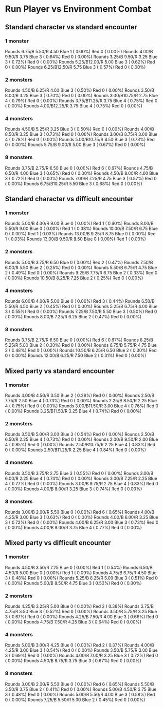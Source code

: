# Run Player vs Environment Combat

## Standard character vs standard encounter

### 1 monster
Rounds  6.75/B 5.50/R 4.50 Blue 1 ( 0.00%) Red 0 ( 0.00%)
Rounds  4.00/B 9.50/R 3.75 Blue 3 ( 0.64%) Red 0 ( 0.00%)
Rounds  3.25/B 9.50/R 3.25 Blue 3 ( 0.72%) Red 0 ( 0.00%)
Rounds  5.25/B12.00/R 5.00 Blue 3 ( 0.62%) Red 0 ( 0.00%)
Rounds  6.25/B12.50/R 5.75 Blue 3 ( 0.57%) Red 0 ( 0.00%)

### 2 monsters
Rounds  4.50/B 6.25/R 4.00 Blue 3 ( 0.50%) Red 0 ( 0.00%)
Rounds  3.50/B 8.00/R 3.25 Blue 3 ( 0.70%) Red 0 ( 0.00%)
Rounds  3.00/B10.75/R 2.75 Blue 4 ( 0.79%) Red 0 ( 0.00%)
Rounds  3.75/B11.25/R 3.75 Blue 4 ( 0.75%) Red 0 ( 0.00%)
Rounds  4.00/B12.25/R 3.75 Blue 4 ( 0.75%) Red 0 ( 0.00%)

### 4 monsters
Rounds  4.50/B 5.25/R 3.25 Blue 3 ( 0.50%) Red 0 ( 0.00%)
Rounds  4.00/B 8.50/R 3.25 Blue 3 ( 0.73%) Red 0 ( 0.00%)
Rounds  3.00/B 8.75/R 3.00 Blue 4 ( 0.78%) Red 0 ( 0.00%)
Rounds  5.00/B10.75/R 4.50 Blue 3 ( 0.73%) Red 0 ( 0.00%)
Rounds  5.75/B 9.00/R 5.00 Blue 3 ( 0.67%) Red 0 ( 0.00%)

### 8 monsters
Rounds  3.75/B 2.75/R 6.50 Blue 0 ( 0.00%) Red 6 ( 0.67%)
Rounds  4.75/B 6.50/R 4.00 Blue 3 ( 0.65%) Red 0 ( 0.00%)
Rounds  4.50/B 8.00/R 4.00 Blue 3 ( 0.72%) Red 0 ( 0.00%)
Rounds  7.00/B 7.25/R 4.75 Blue 3 ( 0.57%) Red 0 ( 0.00%)
Rounds  6.75/B10.25/R 5.50 Blue 3 ( 0.68%) Red 0 ( 0.00%)
            

## Standard character vs difficult encounter

### 1 monster
Rounds  5.00/B 4.00/R 9.00 Blue 0 ( 0.00%) Red 1 ( 0.60%)
Rounds  8.00/B 5.50/R 9.00 Blue 0 ( 0.00%) Red 1 ( 0.38%)
Rounds 10.00/B 7.50/R 6.75 Blue 0 ( 0.00%) Red 1 ( 0.03%)
Rounds 13.00/B 9.25/R 8.75 Blue 0 ( 0.00%) Red 1 ( 0.03%)
Rounds 13.00/B 9.50/R 8.50 Blue 0 ( 0.00%) Red 1 ( 0.03%)

### 2 monsters
Rounds  5.00/B 3.75/R 6.50 Blue 0 ( 0.00%) Red 2 ( 0.47%)
Rounds  7.50/B 6.00/R 5.50 Blue 2 ( 0.25%) Red 0 ( 0.00%)
Rounds  5.50/B 6.75/R 4.75 Blue 2 ( 0.49%) Red 0 ( 0.00%)
Rounds  9.25/B 7.75/R 6.75 Blue 2 ( 0.33%) Red 0 ( 0.00%)
Rounds 10.50/B 8.25/R 7.25 Blue 2 ( 0.25%) Red 0 ( 0.00%)

### 4 monsters
Rounds  6.00/B 4.00/R 5.00 Blue 0 ( 0.00%) Red 3 ( 0.44%)
Rounds  6.50/B 5.50/R 4.50 Blue 2 ( 0.45%) Red 0 ( 0.00%)
Rounds  5.25/B 6.75/R 4.00 Blue 3 ( 0.55%) Red 0 ( 0.00%)
Rounds  7.25/B 7.50/R 5.50 Blue 3 ( 0.50%) Red 0 ( 0.00%)
Rounds  8.00/B 7.25/R 6.25 Blue 2 ( 0.47%) Red 0 ( 0.00%)

### 8 monsters
Rounds  3.75/B 2.75/R 6.50 Blue 0 ( 0.00%) Red 6 ( 0.67%)
Rounds  8.25/B 5.25/R 5.00 Blue 2 ( 0.30%) Red 0 ( 0.00%)
Rounds  6.75/B 5.75/R 4.75 Blue 2 ( 0.48%) Red 0 ( 0.00%)
Rounds 10.50/B 6.25/R 6.50 Blue 2 ( 0.30%) Red 0 ( 0.00%)
Rounds 12.00/B 6.25/R 7.50 Blue 2 ( 0.31%) Red 0 ( 0.00%)
            

## Mixed party vs standard encounter

### 1 monster
Rounds  4.00/B 4.50/R 3.50 Blue 2 ( 0.29%) Red 0 ( 0.00%)
Rounds  2.50/B 7.75/R 2.50 Blue 4 ( 0.73%) Red 0 ( 0.00%)
Rounds  2.25/B 8.50/R 2.25 Blue 4 ( 0.75%) Red 0 ( 0.00%)
Rounds  3.00/B11.50/R 3.00 Blue 4 ( 0.76%) Red 0 ( 0.00%)
Rounds  3.25/B11.50/R 3.25 Blue 4 ( 0.74%) Red 0 ( 0.00%)

### 2 monsters
Rounds  3.50/B 5.00/R 3.00 Blue 3 ( 0.54%) Red 0 ( 0.00%)
Rounds  2.50/B 6.50/R 2.25 Blue 4 ( 0.73%) Red 0 ( 0.00%)
Rounds  2.00/B 9.50/R 2.00 Blue 4 ( 0.85%) Red 0 ( 0.00%)
Rounds  2.50/B10.75/R 2.25 Blue 4 ( 0.83%) Red 0 ( 0.00%)
Rounds  2.50/B11.25/R 2.25 Blue 4 ( 0.84%) Red 0 ( 0.00%)

### 4 monsters
Rounds  3.50/B 3.75/R 2.75 Blue 3 ( 0.55%) Red 0 ( 0.00%)
Rounds  3.00/B 6.00/R 2.25 Blue 4 ( 0.74%) Red 0 ( 0.00%)
Rounds  3.00/B 7.25/R 2.25 Blue 4 ( 0.77%) Red 0 ( 0.00%)
Rounds  3.00/B 9.75/R 2.75 Blue 4 ( 0.83%) Red 0 ( 0.00%)
Rounds  4.00/B 8.00/R 3.25 Blue 3 ( 0.74%) Red 0 ( 0.00%)

### 8 monsters
Rounds  3.00/B 2.00/R 5.50 Blue 0 ( 0.00%) Red 6 ( 0.65%)
Rounds  4.00/B 4.25/R 3.00 Blue 3 ( 0.63%) Red 0 ( 0.00%)
Rounds  4.00/B 6.00/R 3.25 Blue 3 ( 0.72%) Red 0 ( 0.00%)
Rounds  4.00/B 6.25/R 3.00 Blue 3 ( 0.73%) Red 0 ( 0.00%)
Rounds  4.00/B 8.00/R 3.75 Blue 4 ( 0.77%) Red 0 ( 0.00%)
            

## Mixed party vs difficult encounter

### 1 monster
Rounds  4.50/B 3.50/R 7.25 Blue 0 ( 0.00%) Red 1 ( 0.54%)
Rounds  6.50/B 4.50/R 5.00 Blue 0 ( 0.00%) Red 1 ( 0.09%)
Rounds  4.75/B 6.75/R 4.50 Blue 3 ( 0.48%) Red 0 ( 0.00%)
Rounds  5.25/B 8.25/R 5.00 Blue 3 ( 0.51%) Red 0 ( 0.00%)
Rounds  5.00/B 8.50/R 4.75 Blue 3 ( 0.53%) Red 0 ( 0.00%)

### 2 monsters
Rounds  4.25/B 3.25/R 5.00 Blue 0 ( 0.00%) Red 2 ( 0.38%)
Rounds  3.75/B 4.75/R 3.50 Blue 3 ( 0.52%) Red 0 ( 0.00%)
Rounds  3.50/B 5.75/R 3.25 Blue 3 ( 0.67%) Red 0 ( 0.00%)
Rounds  4.25/B 7.50/R 4.00 Blue 3 ( 0.66%) Red 0 ( 0.00%)
Rounds  4.75/B 7.50/R 4.25 Blue 3 ( 0.64%) Red 0 ( 0.00%)

### 4 monsters
Rounds  5.00/B 3.00/R 4.25 Blue 0 ( 0.00%) Red 2 ( 0.37%)
Rounds  4.00/B 4.25/R 3.00 Blue 3 ( 0.54%) Red 0 ( 0.00%)
Rounds  3.50/B 5.75/R 3.00 Blue 3 ( 0.69%) Red 0 ( 0.00%)
Rounds  4.00/B 7.00/R 3.25 Blue 3 ( 0.72%) Red 0 ( 0.00%)
Rounds  4.50/B 6.75/R 3.75 Blue 3 ( 0.67%) Red 0 ( 0.00%)

### 8 monsters
Rounds  3.00/B 2.00/R 5.50 Blue 0 ( 0.00%) Red 6 ( 0.65%)
Rounds  5.50/B 3.50/R 3.75 Blue 2 ( 0.41%) Red 0 ( 0.00%)
Rounds  5.00/B 4.50/R 3.75 Blue 3 ( 0.48%) Red 0 ( 0.00%)
Rounds  5.00/B 5.50/R 4.00 Blue 3 ( 0.58%) Red 0 ( 0.00%)
Rounds  7.25/B 5.50/R 5.00 Blue 2 ( 0.45%) Red 0 ( 0.00%)
